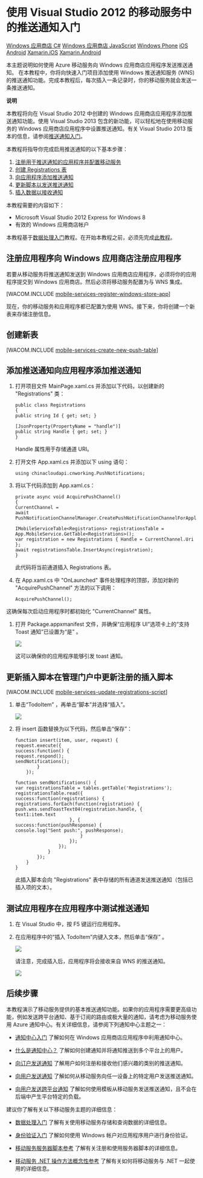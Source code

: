 ﻿<properties linkid="develop-mobile-tutorials-get-started-with-push-dotnet" urlDisplayName="Get Started with Push Notifications" pageTitle="Get started with push notifications - Mobile Services" metaKeywords="push notifications c#" description="Learn how to use push notifications with Azure Mobile Services." metaCanonical="/develop/mobile/tutorials/get-started-with-push-dotnet/" disqusComments="0" umbracoNaviHide="1" documentationCenter="Mobile" title="Get started with push notifications in Mobile Services using Visual Studio 2012" authors="" />
<tags ms.service=""
    ms.date="11/19/2014"
    wacn.date="04/11/2015"
    />

# 使用 Visual Studio 2012 的移动服务中的推送通知入门

<div class="dev-center-tutorial-selector sublanding"> 
	<a href="/develop/mobile/tutorials/get-started-with-push-dotnet-vs2012" title="Windows Store C#" class="current">Windows 应用商店 C#</a>
	<a href="/develop/mobile/tutorials/get-started-with-push-js-vs2012" title="Windows Store JavaScript">Windows 应用商店 JavaScript</a>
	<a href="/develop/mobile/tutorials/get-started-with-push-wp8" title="Windows Phone">Windows Phone</a>
	<a href="/develop/mobile/tutorials/get-started-with-push-ios" title="iOS">iOS</a>
	<a href="/develop/mobile/tutorials/get-started-with-push-android" title="Android">Android</a>
	<a href="/develop/mobile/tutorials/get-started-with-push-xamarin-ios" title="Xamarin.iOS">Xamarin.iOS</a>
	<a href="/develop/mobile/tutorials/get-started-with-push-xamarin-android" title="Xamarin.Android">Xamarin.Android</a>
</div>	

本主题说明如何使用 Azure 移动服务向 Windows 应用商店应用程序发送推送通知。
在本教程中，你将向快速入门项目添加使用 Windows 推送通知服务 (WNS) 的推送通知功能。完成本教程后，每次插入一条记录时，你的移动服务就会发送一条推送通知。

<div class="dev-callout"><b>说明</b>
	<p>本教程将向在 Visual Studio 2012 中创建的 Windows 应用商店应用程序添加推送通知功能。使用 Visual Studio 2013 包含的新功能，可以轻松地在使用移动服务的 Windows 应用商店应用程序中设置推送通知。有关 Visual Studio 2013 版本的信息，请参阅<a href="/develop/mobile/tutorials/get-started-with-push-dotnet">推送通知入门</a>。</p>
</div>

本教程将指导你完成启用推送通知的以下基本步骤：

1.  [注册用于推送通知的应用程序并配置移动服务][]
2.  [创建 Registrations 表][]
3.  [向应用程序添加推送通知][]
4.  [更新脚本以发送推送通知][]
5.  [插入数据以接收通知][]

本教程需要的内容如下：

-   Microsoft Visual Studio 2012 Express for Windows 8
-   有效的 Windows 应用商店帐户

本教程基于[数据处理入门][]教程。在开始本教程之前，必须先完成[此教程][数据处理入门]。

<a name="register"></a>
## 注册应用程序向 Windows 应用商店注册应用程序

若要从移动服务将推送通知发送到 Windows 应用商店应用程序，必须将你的应用程序提交到 Windows 应用商店。然后必须将移动服务配置为与 WNS 集成。

[WACOM.INCLUDE [mobile-services-register-windows-store-app](../includes/mobile-services-register-windows-store-app.md)]

现在，你的移动服务和应用程序都已配置为使用 WNS。接下来，你将创建一个新表来存储注册信息。

<a name="create-table"></a>
## 创建新表

[WACOM.INCLUDE [mobile-services-create-new-push-table](../includes/mobile-services-create-new-push-table.md)]

<a name="add-push"></a>
## 添加推送通知向应用程序添加推送通知

1.  打开项目文件 MainPage.xaml.cs 并添加以下代码，以创建新的 "Registrations" 类：

        public class Registrations
        {
        public string Id { get; set; }

        [JsonProperty(PropertyName = "handle")]
        public string Handle { get; set; }
        }

    Handle 属性用于存储通道 URI。

2.  打开文件 App.xaml.cs 并添加以下 using 语句：

        using chinacloudapi.cnworking.PushNotifications;

3.  将以下代码添加到 App.xaml.cs：

        private async void AcquirePushChannel()
        {
        CurrentChannel = 
        await PushNotificationChannelManager.CreatePushNotificationChannelForApplicationAsync();

        IMobileServiceTable<Registrations> registrationsTable = App.MobileService.GetTable<Registrations>();
        var registration = new Registrations { Handle = CurrentChannel.Uri };
        await registrationsTable.InsertAsync(registration);
        }

    此代码将当前通道插入 Registrations 表。

4.  在 App.xaml.cs 中 "OnLaunched" 事件处理程序的顶部，添加对新的 "AcquirePushChannel" 方法的以下调用：

        AcquirePushChannel();

这确保每次启动应用程序时都初始化 "CurrentChannel" 属性。

1.  打开 Package.appxmanifest 文件，并确保“应用程序 UI”选项卡上的“支持 Toast 通知”已设置为“是” 。

    ![][0]

    这可以确保你的应用程序能够引发 toast 通知。

<a name="update-scripts"></a>
## 更新插入脚本在管理门户中更新注册的插入脚本

[WACOM.INCLUDE [mobile-services-update-registrations-script](../includes/mobile-services-update-registrations-script.md)]

1.  单击“TodoItem” ，再单击“脚本”并选择“插入”。 

    ![][1]

2.  将 insert 函数替换为以下代码，然后单击“保存”： 

        function insert(item, user, request) {
        request.execute({
        success:function() {
        request.respond();
        sendNotifications();
                }
            });

        function sendNotifications() {
        var registrationsTable = tables.getTable('Registrations');
        registrationsTable.read({
        success:function(registrations) {
        registrations.forEach(function(registration) {
        push.wns.sendToastText04(registration.handle, {
        text1:item.text
                            }, {
        success:function(pushResponse) {
        console.log("Sent push:", pushResponse);
                                }
                            });
                        });
                    }
                });
            }
        }

    此插入脚本会向 "Registrations" 表中存储的所有通道发送推送通知（包括已插入项的文本）。

<a name="test"></a>
## 测试应用程序在应用程序中测试推送通知

1.  在 Visual Studio 中，按 F5 键运行应用程序。

2.  在应用程序中的“插入 TodoItem”内键入文本，然后单击“保存” 。

    ![][2]

    请注意，完成插入后，应用程序将会接收来自 WNS 的推送通知。

    ![][3]

<a name="next-steps"> </a>
## 后续步骤

本教程演示了移动服务提供的基本推送通知功能。如果你的应用程序需要更高级功能，例如发送跨平台通知、基于订阅的路由或极大量的通知，请考虑为移动服务使用 Azure 通知中心。有关详细信息，请参阅下列通知中心主题之一：

-   [通知中心入门][]
    了解如何在 Windows 应用商店应用程序中利用通知中心。

-   [什么是通知中心？][]
    了解如何创建通知并将通知推送到多个平台上的用户。

-   [向订户发送通知][]
    了解用户如何注册和接收他们感兴趣的类别的推送通知。

-   [向用户发送通知][]
    了解如何从移动服务向任一设备上的特定用户发送推送通知。

-   [向用户发送跨平台通知][]
    了解如何使用模板从移动服务发送推送通知，且不会在后端中产生平台特定的负载。

建议你了解有关以下移动服务主题的详细信息：

-   [数据处理入门][]
    了解有关使用移动服务存储和查询数据的详细信息。

-   [身份验证入门][]
    了解如何使用 Windows 帐户对应用程序用户进行身份验证。

-   [移动服务服务器脚本参考][]
    了解有关注册和使用服务器脚本的详细信息。

-   [移动服务 .NET 操作方法概念性参考][]
    了解有关如何将移动服务与 .NET 一起使用的详细信息。

  [Windows 应用商店 C#]: /develop/mobile/tutorials/get-started-with-push-dotnet-vs2012 "Windows 应用商店 C#"
  [Windows 应用商店 JavaScript]: /develop/mobile/tutorials/get-started-with-push-js-vs2012 "Windows 应用商店 JavaScript"
  [Windows Phone]: /develop/mobile/tutorials/get-started-with-push-wp8 "Windows Phone"
  [iOS]: /develop/mobile/tutorials/get-started-with-push-ios "iOS"
  [Android]: /develop/mobile/tutorials/get-started-with-push-android "Android"
  [Xamarin.iOS]: /develop/mobile/tutorials/get-started-with-push-xamarin-ios "Xamarin.iOS"
  [Xamarin.Android]: /develop/mobile/tutorials/get-started-with-push-xamarin-android "Xamarin.Android"
  [推送通知入门]: /develop/mobile/tutorials/get-started-with-push-dotnet
  [注册用于推送通知的应用程序并配置移动服务]: #register
  [创建 Registrations 表]: #create-table
  [向应用程序添加推送通知]: #add-push
  [更新脚本以发送推送通知]: #update-scripts
  [插入数据以接收通知]: #test
  [数据处理入门]: /develop/mobile/tutorials/get-started-with-data-dotnet
  [mobile-services-register-windows-store-app]: ../includes/mobile-services-register-windows-store-app.md
  [mobile-services-create-new-push-table]: ../includes/mobile-services-create-new-push-table.md
  [0]: ./media/mobile-services-windows-store-dotnet-get-started-push-vs2012/mobile-app-enable-toast-win8.png
  [mobile-services-update-registrations-script]: ../includes/mobile-services-update-registrations-script.md
  [1]: ./media/mobile-services-windows-store-dotnet-get-started-push-vs2012/mobile-insert-script-push2.png
  [2]: ./media/mobile-services-windows-store-dotnet-get-started-push-vs2012/mobile-quickstart-push1.png
  [3]: ./media/mobile-services-windows-store-dotnet-get-started-push-vs2012/mobile-quickstart-push2.png
  [通知中心入门]: /documentation/articles/notification-hubs-windows-store-dotnet-get-started/
  [什么是通知中心？]: /develop/net/how-to-guides/service-bus-notification-hubs/
  [向订户发送通知]: /documentation/articles/notification-hubs-windows-store-dotnet-send-breaking-news/
  [向用户发送通知]: /documentation/articles/mobile-services-dotnet-backend-windows-store-dotnet-push-notifications-app-users/
  [向用户发送跨平台通知]: /documentation/articles/mobile-services-javascript-backend-windows-store-dotnet-push-notifications-app-users/
  [身份验证入门]: /develop/mobile/tutorials/get-started-with-users-dotnet
  [移动服务服务器脚本参考]: http://go.microsoft.com/fwlink/?LinkId=262293
  [移动服务服务器脚本参考]: /develop/mobile/how-to-guides/work-with-server-scripts/
  [移动服务 .NET 操作方法概念性参考]: /develop/mobile/how-to-guides/work-with-net-client-library/
